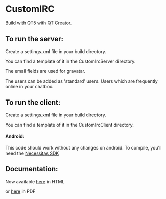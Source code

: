 CustomIRC
=========

Build with QT5 with QT Creator.

To run the server:
------------------
Create a settings.xml file in your build directory.

You can find a template of it in the CustomIrcServer directory.

The email fields are used for gravatar.


The users can be added as 'standard' users. Users which are frequently online in your chatbox.


To run the client:
------------------
Create a settings.xml file in your build directory.

You can find a template of it in the CustomIrcClient directory.
#### Android:
This code should work without any changes on android. To compile, you'll need the [Necessitas SDK](http://necessitas.kde.org/)

Documentation:
--------------
Now available [here](http://k-4u.github.io/CustomIRC/index.html) in HTML

or [here](http://k-4u.github.io/CustomIRC/latex/refman.pdf) in PDF
